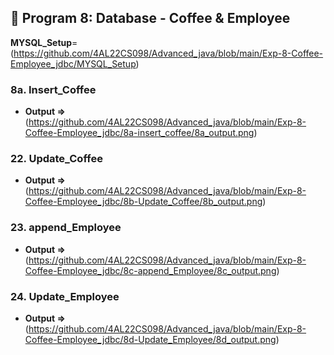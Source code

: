 ## 📌 Program 8: Database - Coffee & Employee
 **MYSQL_Setup**= (https://github.com/4AL22CS098/Advanced_java/blob/main/Exp-8-Coffee-Employee_jdbc/MYSQL_Setup)
### 8a. Insert_Coffee  
- **Output =>** (https://github.com/4AL22CS098/Advanced_java/blob/main/Exp-8-Coffee-Employee_jdbc/8a-insert_coffee/8a_output.png)  
### 22. Update_Coffee  
- **Output =>** (https://github.com/4AL22CS098/Advanced_java/blob/main/Exp-8-Coffee-Employee_jdbc/8b-Update_Coffee/8b_output.png)
### 23. append_Employee  
- **Output =>** (https://github.com/4AL22CS098/Advanced_java/blob/main/Exp-8-Coffee-Employee_jdbc/8c-append_Employee/8c_output.png)  
### 24. Update_Employee  
- **Output =>** (https://github.com/4AL22CS098/Advanced_java/blob/main/Exp-8-Coffee-Employee_jdbc/8d-Update_Employee/8d_output.png)  
